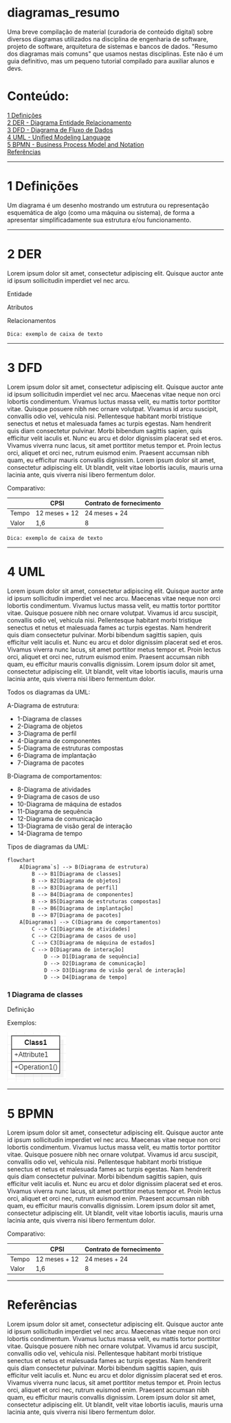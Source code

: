 # diagramas_resumo

Uma breve compilação de material (curadoria de conteúdo digital) sobre diversos diagramas utilizados na disciplina de engenharia de software, projeto de software, arquitetura de sistemas e bancos de dados. "Resumo dos diagramas mais comuns" que usamos nestas disciplinas. Este não é um guia definitivo, mas um pequeno tutorial compilado para auxiliar alunos e devs.


# Conteúdo:

[1 Definições](#1-Definições) <br>
[2 DER - Diagrama Entidade Relacionamento](#2-DER) <br>
[3 DFD - Diagrama de Fluxo de Dados](#3-DFD) <br>
[4 UML - Unified Modeling Language](#4-UML) <br>
[5 BPMN - Business Process Model and Notation](#5-BPMN) <br>
[Referências](#Referências) <br>


<!---


     comentario 0
     ![Nova lei de licitação](https://raw.githubusercontent.com/monteiro74/lab_inova_serv_pub/main/imagens/nova_lei_licitacao.jpeg)


```
exemplo de caixa de texto
```

-->


---
# 1 Definições

Um diagrama é um desenho mostrando um estrutura ou representação esquemática de algo (como uma máquina ou sistema), de forma a apresentar simplificadamente sua estrutura e/ou funcionamento.



---
# 2 DER

Lorem ipsum dolor sit amet, consectetur adipiscing elit. Quisque auctor ante id ipsum sollicitudin imperdiet vel nec arcu. 

Entidade

Atributos

Relacionamentos







```
Dica: exemplo de caixa de texto
```

---
# 3 DFD

Lorem ipsum dolor sit amet, consectetur adipiscing elit. Quisque auctor ante id ipsum sollicitudin imperdiet vel nec arcu. Maecenas vitae neque non orci lobortis condimentum. Vivamus luctus massa velit, eu mattis tortor porttitor vitae. Quisque posuere nibh nec ornare volutpat. Vivamus id arcu suscipit, convallis odio vel, vehicula nisi. Pellentesque habitant morbi tristique senectus et netus et malesuada fames ac turpis egestas. Nam hendrerit quis diam consectetur pulvinar. Morbi bibendum sagittis sapien, quis efficitur velit iaculis et. Nunc eu arcu et dolor dignissim placerat sed et eros. Vivamus viverra nunc lacus, sit amet porttitor metus tempor et. Proin lectus orci, aliquet et orci nec, rutrum euismod enim. Praesent accumsan nibh quam, eu efficitur mauris convallis dignissim. Lorem ipsum dolor sit amet, consectetur adipiscing elit. Ut blandit, velit vitae lobortis iaculis, mauris urna lacinia ante, quis viverra nisi libero fermentum dolor.

Comparativo:

|	          | CPSI          | Contrato de fornecimento|
| ------------ | ------------- | ----------------------- |
| Tempo        | 12 meses + 12 | 24 meses + 24           |
| Valor        | 1,6           | 8                       |

```
Dica: exemplo de caixa de texto
```

---
# 4 UML

Lorem ipsum dolor sit amet, consectetur adipiscing elit. Quisque auctor ante id ipsum sollicitudin imperdiet vel nec arcu. Maecenas vitae neque non orci lobortis condimentum. Vivamus luctus massa velit, eu mattis tortor porttitor vitae. Quisque posuere nibh nec ornare volutpat. Vivamus id arcu suscipit, convallis odio vel, vehicula nisi. Pellentesque habitant morbi tristique senectus et netus et malesuada fames ac turpis egestas. Nam hendrerit quis diam consectetur pulvinar. Morbi bibendum sagittis sapien, quis efficitur velit iaculis et. Nunc eu arcu et dolor dignissim placerat sed et eros. Vivamus viverra nunc lacus, sit amet porttitor metus tempor et. Proin lectus orci, aliquet et orci nec, rutrum euismod enim. Praesent accumsan nibh quam, eu efficitur mauris convallis dignissim. Lorem ipsum dolor sit amet, consectetur adipiscing elit. Ut blandit, velit vitae lobortis iaculis, mauris urna lacinia ante, quis viverra nisi libero fermentum dolor.



Todos os diagramas da UML:<br>

A-Diagrama de estrutura:<br>
* 1-Diagrama de classes<br>
* 2-Diagrama de objetos<br>
* 3-Diagrama de perfil<br>
* 4-Diagrama de componentes<br>
* 5-Diagrama de estruturas compostas<br>
* 6-Diagrama de implantação<br>
* 7-Diagrama de pacotes<br>

B-Diagrama de comportamentos:<br>
* 8-Diagrama de atividades<br>
* 9-Diagrama de casos de uso<br>
* 10-Diagrama de máquina de estados<br>
* 11-Diagrama de sequência<br>
* 12-Diagrama de comunicação<br>
* 13-Diagrama de visão geral de interação<br>
* 14-Diagrama de tempo<br>


Tipos de diagramas da UML:

```mermaid
flowchart
    A[Diagrama`s] --> B(Diagrama de estrutura)
        B --> B1[Diagrama de classes]
        B --> B2[Diagrama de objetos]
        B --> B3[Diagrama de perfil]
        B --> B4[Diagrama de componentes]
        B --> B5[Diagrama de estruturas compostas]
        B --> B6[Diagrama de implantação]
        B --> B7[Diagrama de pacotes]
    A[Diagramas] --> C(Diagrama de comportamentos)
        C --> C1[Diagrama de atividades]
        C --> C2[Diagrama de casos de uso]
        C --> C3[Diagrama de máquina de estados]
        C --> D[Diagrama de interação]
            D --> D1[Diagrama de sequência]
            D --> D2[Diagrama de comunicação]
            D --> D3[Diagrama de visão geral de interação]
            D --> D4[Diagrama de tempo]
```


### 1 Diagrama de classes

Definição

Exemplos:

![Exemplo de classe](https://github.com/monteiro74/diagramas_resumo/blob/main/imagens/classe1.png "Exemplo de classe")




---
# 5 BPMN

Lorem ipsum dolor sit amet, consectetur adipiscing elit. Quisque auctor ante id ipsum sollicitudin imperdiet vel nec arcu. Maecenas vitae neque non orci lobortis condimentum. Vivamus luctus massa velit, eu mattis tortor porttitor vitae. Quisque posuere nibh nec ornare volutpat. Vivamus id arcu suscipit, convallis odio vel, vehicula nisi. Pellentesque habitant morbi tristique senectus et netus et malesuada fames ac turpis egestas. Nam hendrerit quis diam consectetur pulvinar. Morbi bibendum sagittis sapien, quis efficitur velit iaculis et. Nunc eu arcu et dolor dignissim placerat sed et eros. Vivamus viverra nunc lacus, sit amet porttitor metus tempor et. Proin lectus orci, aliquet et orci nec, rutrum euismod enim. Praesent accumsan nibh quam, eu efficitur mauris convallis dignissim. Lorem ipsum dolor sit amet, consectetur adipiscing elit. Ut blandit, velit vitae lobortis iaculis, mauris urna lacinia ante, quis viverra nisi libero fermentum dolor.


Comparativo:

|	          | CPSI          | Contrato de fornecimento|
| ------------ | ------------- | ----------------------- |
| Tempo        | 12 meses + 12 | 24 meses + 24           |
| Valor        | 1,6           | 8                       |

---
# Referências

Lorem ipsum dolor sit amet, consectetur adipiscing elit. Quisque auctor ante id ipsum sollicitudin imperdiet vel nec arcu. Maecenas vitae neque non orci lobortis condimentum. Vivamus luctus massa velit, eu mattis tortor porttitor vitae. Quisque posuere nibh nec ornare volutpat. Vivamus id arcu suscipit, convallis odio vel, vehicula nisi. Pellentesque habitant morbi tristique senectus et netus et malesuada fames ac turpis egestas. Nam hendrerit quis diam consectetur pulvinar. Morbi bibendum sagittis sapien, quis efficitur velit iaculis et. Nunc eu arcu et dolor dignissim placerat sed et eros. Vivamus viverra nunc lacus, sit amet porttitor metus tempor et. Proin lectus orci, aliquet et orci nec, rutrum euismod enim. Praesent accumsan nibh quam, eu efficitur mauris convallis dignissim. Lorem ipsum dolor sit amet, consectetur adipiscing elit. Ut blandit, velit vitae lobortis iaculis, mauris urna lacinia ante, quis viverra nisi libero fermentum dolor.


